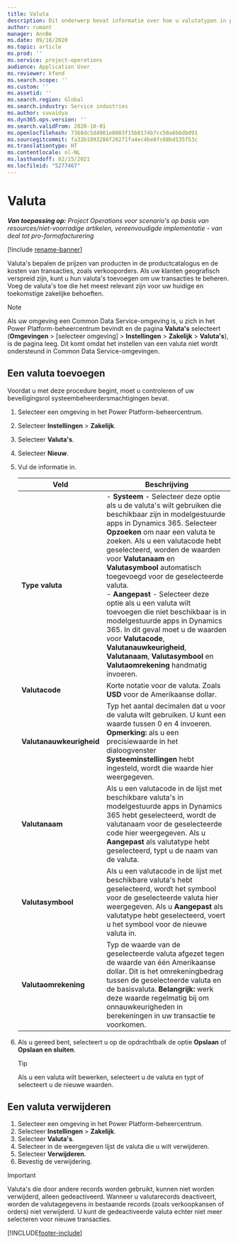 ```yaml
---
title: Valuta
description: Dit onderwerp bevat informatie over hoe u valutatypen in project Operations toevoegt en verwijdert.
author: rumant
manager: AnnBe
ms.date: 09/18/2020
ms.topic: article
ms.prod: ''
ms.service: project-operations
audience: Application User
ms.reviewer: kfend
ms.search.scope: ''
ms.custom: ''
ms.assetid: ''
ms.search.region: Global
ms.search.industry: Service industries
ms.author: suvaidya
ms.dyn365.ops.version: ''
ms.search.validFrom: 2020-10-01
ms.openlocfilehash: 7368dc5d4901e8083f15b0174b7cc58a6b6dbd91
ms.sourcegitcommit: fa32b1893286f20271fa4ec4be8fc68bd135f53c
ms.translationtype: HT
ms.contentlocale: nl-NL
ms.lasthandoff: 02/15/2021
ms.locfileid: "5277467"
---
```

# <a name="currency"></a>Valuta

_**Van toepassing op:** Project Operations voor scenario's op basis van resources/niet-voorradige artikelen, vereenvoudigde implementatie - van deal tot pro-formafacturering_

[!include [rename-banner](~/includes/cc-data-platform-banner.md)]

Valuta's bepalen de prijzen van producten in de productcatalogus en de kosten van transacties, zoals verkooporders. Als uw klanten geografisch verspreid zijn, kunt u hun valuta's toevoegen om uw transacties te beheren. Voeg de valuta's toe die het meest relevant zijn voor uw huidige en toekomstige zakelijke behoeften.  

> [!NOTE]
> Als uw omgeving een Common Data Service-omgeving is, u zich in het Power Platform-beheercentrum bevindt en de pagina **Valuta's** selecteert (**Omgevingen** > [selecteer omgeving] > **Instellingen** > **Zakelijk** > **Valuta's**), is de pagina leeg. Dit komt omdat het instellen van een valuta niet wordt ondersteund in Common Data Service-omgevingen.

## <a name="add-a-currency"></a>Een valuta toevoegen  
Voordat u met deze procedure begint, moet u controleren of uw beveiligingsrol systeembeheerdersmachtigingen bevat. 

1. Selecteer een omgeving in het Power Platform-beheercentrum. 
2. Selecteer **Instellingen** > **Zakelijk**.
3. Selecteer **Valuta's**.  
4. Selecteer **Nieuw**.  
5. Vul de informatie in.  


   |          Veld          |                                                                                                                                                                                                                                                                                                                                                                            Beschrijving                                                                                                                                                                                                                                                                                                                                                                            |
   |-------------------------|-------------------------------------------------------------------------------------------------------------------------------------------------------------------------------------------------------------------------------------------------------------------------------------------------------------------------------------------------------------------------------------------------------------------------------------------------------------------------------------------------------------------------------------------------------------------------------------------------------------------------------------------------------------------------------------------------------------------------------------------------------------------|
   |    **Type valuta**    | - **Systeem** - Selecteer deze optie als u de valuta's wilt gebruiken die beschikbaar zijn in modelgestuurde apps in Dynamics 365. Selecteer **Opzoeken** om naar een valuta te zoeken. Als u een valutacode hebt geselecteerd, worden de waarden voor **Valutanaam** en **Valutasymbool** automatisch toegevoegd voor de geselecteerde valuta.<br />- **Aangepast** - Selecteer deze optie als u een valuta wilt toevoegen die niet beschikbaar is in modelgestuurde apps in Dynamics 365. In dit geval moet u de waarden voor **Valutacode**, **Valutanauwkeurigheid**, **Valutanaam**, **Valutasymbool** en **Valutaomrekening** handmatig invoeren. |
   |    **Valutacode**    |                                                                                                                                                                                                                                                                                                                                            Korte notatie voor de valuta. Zoals **USD** voor de Amerikaanse dollar.                                                                                                                                                                                                                                                                                                                                            |
   | **Valutanauwkeurigheid**  |                                                                                                                                                                                  Typ het aantal decimalen dat u voor de valuta wilt gebruiken.  U kunt een waarde tussen 0 en 4 invoeren. **Opmerking:** als u een precisiewaarde in het dialoogvenster **Systeeminstellingen** hebt ingesteld, wordt die waarde hier weergegeven.                                                                                                                                                                                  |
   |    **Valutanaam**    |                                                                                                                                                                                                                                         Als u een valutacode in de lijst met beschikbare valuta's in modelgestuurde apps in Dynamics 365 hebt geselecteerd, wordt de valutanaam voor de geselecteerde code hier weergegeven. Als u **Aangepast** als valutatype hebt geselecteerd, typt u de naam van de valuta.                                                                                                                                                                                                                                          |
   |   **Valutasymbool**   |                                                                                                                                                                                                                                                                      Als u een valutacode in de lijst met beschikbare valuta's hebt geselecteerd, wordt het symbool voor de geselecteerde valuta hier weergegeven. Als u **Aangepast** als valutatype hebt geselecteerd, voert u het symbool voor de nieuwe valuta in.                                                                                                                                                                                                                                                                       |
   | **Valutaomrekening** |                                                                                                                                                                                                                                     Typ de waarde van de geselecteerde valuta afgezet tegen de waarde van één Amerikaanse dollar. Dit is het omrekeningbedrag tussen de geselecteerde valuta en de basisvaluta. **Belangrijk:** werk deze waarde regelmatig bij om onnauwkeurigheden in berekeningen in uw transactie te voorkomen.                                                                                                                                                                                                                                      |


6. Als u gereed bent, selecteert u op de opdrachtbalk de optie **Opslaan** of **Opslaan en sluiten**.  

   > [!TIP]
   >  Als u een valuta wilt bewerken, selecteert u de valuta en typt of selecteert u de nieuwe waarden.  

## <a name="delete-a-currency"></a>Een valuta verwijderen  

1. Selecteer een omgeving in het Power Platform-beheercentrum. 
2. Selecteer **Instellingen** > **Zakelijk**.
3. Selecteer **Valuta's**.  
4. Selecteer in de weergegeven lijst de valuta die u wilt verwijderen.  
5. Selecteer **Verwijderen**.  
6. Bevestig de verwijdering.  

> [!IMPORTANT]
>  Valuta's die door andere records worden gebruikt, kunnen niet worden verwijderd, alleen gedeactiveerd. Wanneer u valutarecords deactiveert, worden de valutagegevens in bestaande records (zoals verkoopkansen of orders) niet verwijderd. U kunt de gedeactiveerde valuta echter niet meer selecteren voor nieuwe transacties.  


[!INCLUDE[footer-include](../includes/footer-banner.md)]
